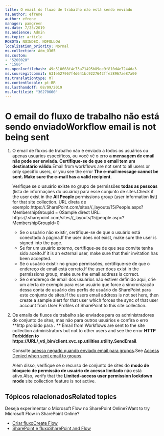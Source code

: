 ```yaml
---
title: O email do fluxo de trabalho não está sendo enviado
ms.author: efrene
author: efrene
manager: pamgreen
ms.date: 7/25/2019
ms.audience: Admin
ms.topic: article
ROBOTS: NOINDEX, NOFOLLOW
localization_priority: Normal
ms.collection: Adm_O365
ms.custom:
- "5200020"
- "1586"
ms.openlocfilehash: 49c510668f4c73a71495b89ee9f810d4e7244da3
ms.sourcegitcommit: 631e527967f4d641bc9227642ffe38967ae87a00
ms.translationtype: MT
ms.contentlocale: pt-BR
ms.lasthandoff: 08/09/2019
ms.locfileid: "36270660"
---
```

# <a name="workflow-email-is-not-being-sent"></a><span data-ttu-id="243c4-102">O email do fluxo de trabalho não está sendo enviado</span><span class="sxs-lookup"><span data-stu-id="243c4-102">Workflow email is not being sent</span></span>

1. <span data-ttu-id="243c4-103">O email de fluxos de trabalho não é enviado a todos os usuários ou apenas usuários específicos, ou você vê o erro **a mensagem de email não pode ser enviada. Certifique-se de que o email tem um destinatário válido**.</span><span class="sxs-lookup"><span data-stu-id="243c4-103">Email from workflows are not sent to all users or only specific users, or you see the error **The e-mail message cannot be sent. Make sure the e-mail has a valid recipient**.</span></span>

    <span data-ttu-id="243c4-104">Verifique se o usuário existe no grupo de permissões **todas as pessoas** (lista de informações do usuário) para esse conjunto de sites.</span><span class="sxs-lookup"><span data-stu-id="243c4-104">Check if the user exist in the **All People** permissions group (user information list) for that site collection.</span></span>  <span data-ttu-id="243c4-105">URL direta de exemplo:<tenant>https://.<sitename>SharePoint.com/sites//_layouts/15/People.aspx? MembershipGroupId = 0</span><span class="sxs-lookup"><span data-stu-id="243c4-105">Sample direct URL: https://<tenant>.sharepoint.com/sites/<sitename>/_layouts/15/people.aspx?MembershipGroupId=0</span></span>

    - <span data-ttu-id="243c4-106">Se o usuário não existir, certifique-se de que o usuário está conectado à página.</span><span class="sxs-lookup"><span data-stu-id="243c4-106">If the user does not exist, make sure the user is signed into the page.</span></span> 
    - <span data-ttu-id="243c4-107">Se for um usuário externo, certifique-se de que seu convite tenha sido aceito.</span><span class="sxs-lookup"><span data-stu-id="243c4-107">If it is an external user, make sure that their invitation has been accepted.</span></span>
    - <span data-ttu-id="243c4-108">Se o usuário existir no grupo permissões, certifique-se de que o endereço de email está correto.</span><span class="sxs-lookup"><span data-stu-id="243c4-108">If the user does exist in the permissions group, make sure the email address is correct.</span></span>
    - <span data-ttu-id="243c4-109">Se o endereço de email dos usuários não estiver definido aqui, crie um alerta de exemplo para esse usuário que force a sincronização dessa conta de usuário dos perfis de usuário do SharePoint para este conjunto de sites.</span><span class="sxs-lookup"><span data-stu-id="243c4-109">If the users email address is not set here, then create a sample alert for that user which forces the sync of that user account from User Profiles of SharePoint to this site collection.</span></span>
 
2. <span data-ttu-id="243c4-110">Os emails de fluxos de trabalho são enviados para os administradores do conjunto de sites, mas não para outros usuários e confira o erro \*\*http proibido para <spam> <spam>. \*\* <spam> <spam></span><span class="sxs-lookup"><span data-stu-id="243c4-110">Email from Workflows are sent to the site collection administrators but not to other users and see the error **HTTP Forbidden to <spam><spam>https://URL/_vti_bin/client.xvc.sp.utilities.utility.SendEmail**<spam><spam>.</span></span>
 

    <span data-ttu-id="243c4-111">Consulte [acesso negado quando enviado email para grupos](https://docs.microsoft.com/sharepoint/support/server-admin/access-denied-when-send-an-email-to-groups).</span><span class="sxs-lookup"><span data-stu-id="243c4-111">See [Access Denied when sent email to groups](https://docs.microsoft.com/sharepoint/support/server-admin/access-denied-when-send-an-email-to-groups).</span></span>

    <span data-ttu-id="243c4-112">Além disso, verifique se o recurso de conjunto de sites do **modo de bloqueio de permissão de usuário de acesso limitado** não está ativo.</span><span class="sxs-lookup"><span data-stu-id="243c4-112">Also, verify that the **Limited-access user permission lockdown mode** site collection feature is not active.</span></span>


## <a name="related-topics"></a><span data-ttu-id="243c4-113">Tópicos relacionados</span><span class="sxs-lookup"><span data-stu-id="243c4-113">Related topics</span></span>
<span data-ttu-id="243c4-114">Deseja experimentar o Microsoft Flow no SharePoint Online?</span><span class="sxs-lookup"><span data-stu-id="243c4-114">Want to try Microsoft Flow in SharePoint Online?</span></span>
- [<span data-ttu-id="243c4-115">Criar fluxo</span><span class="sxs-lookup"><span data-stu-id="243c4-115">Create Flow</span></span>](https://support.office.com/article/Create-a-flow-for-a-list-or-library-in-SharePoint-Online-or-OneDrive-for-Business-a9c3e03b-0654-46af-a254-20252e580d01) 
- [<span data-ttu-id="243c4-116">SharePoint e fluxo</span><span class="sxs-lookup"><span data-stu-id="243c4-116">SharePoint and Flow</span></span>](https://flow.microsoft.com/blog/sharepoint-and-flow/) 


